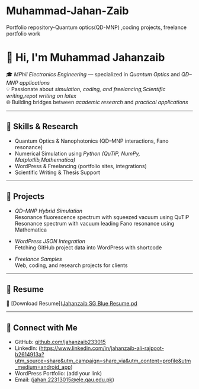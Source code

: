 # Muhammad-Jahan-Zaib
Portfolio repository-Quantum optics(QD-MNP) ,coding projects, freelance portfolio work
# 👋 Hi, I'm Muhammad Jahanzaib

🎓 *MPhil Electronics Engineering* — specialized in *Quantum Optics* and *QD–MNP applications*  
💡 Passionate about *simulation, coding, and freelancing,Scientific writing,repot writing on latex*  
🌐 Building bridges between *academic research* and *practical applications*

---

## 🔬 Skills & Research
- Quantum Optics & Nanophotonics (QD–MNP interactions, Fano resonance)
- Numerical Simulation using *Python (QuTiP, NumPy, Matplotlib,Mathematica)*
- WordPress & Freelancing (portfolio sites, integrations)
- Scientific Writing & Thesis Support

---

## 📂 Projects
- *QD–MNP Hybrid Simulation*  
  Resonance fluorescence spectrum with squeezed vacuum using QuTiP
  Resonance  spectrum with  vacuum leading Fano resonance using Mathematica  

- *WordPress JSON Integration*  
  Fetching GitHub project data into WordPress with shortcode  

- *Freelance Samples*  
  Web, coding, and research projects for clients  

---

## 📄 Resume
📎 [Download Resume]([Jahanzaib SG Blue Resume.pd](https://github.com/jahan22313015-source/Muhammad-Jahan-Zaib/blob/927e53fe473924777ebba2bcabc0d3303b75c56a/Jahanzaib%20SG%20Blue%20Resume.pdf
)

---

## 🤝 Connect with Me
- GitHub: [github.com/jahanzaib233015](https://github.com/jahanzaib233015)  
- LinkedIn: (https://www.linkedin.com/in/jahanzaib-ali-rajpoot-b2614913a?utm_source=share&utm_campaign=share_via&utm_content=profile&utm_medium=android_app)  
- WordPress Portfolio: (add your link)  
- Email: (jahan.22313015@ele.qau.edu.pk)
  
